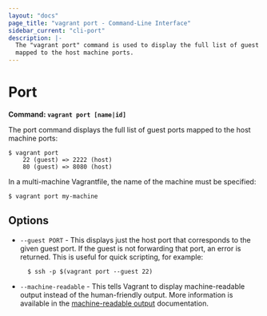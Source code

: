 ```yaml
---
layout: "docs"
page_title: "vagrant port - Command-Line Interface"
sidebar_current: "cli-port"
description: |-
  The "vagrant port" command is used to display the full list of guest ports
  mapped to the host machine ports.
---
```


# Port

**Command: `vagrant port [name|id]`**

The port command displays the full list of guest ports mapped to the host
machine ports:

```
$ vagrant port
    22 (guest) => 2222 (host)
    80 (guest) => 8080 (host)
```

In a multi-machine Vagrantfile, the name of the machine must be specified:

```
$ vagrant port my-machine
```

## Options

* `--guest PORT` - This displays just the host port that corresponds to the
  given guest port. If the guest is not forwarding that port, an error is
  returned. This is useful for quick scripting, for example:

        $ ssh -p $(vagrant port --guest 22)

* `--machine-readable` - This tells Vagrant to display machine-readable output
  instead of the human-friendly output. More information is available in the
  [machine-readable output](/docs/cli/machine-readable.html) documentation.
